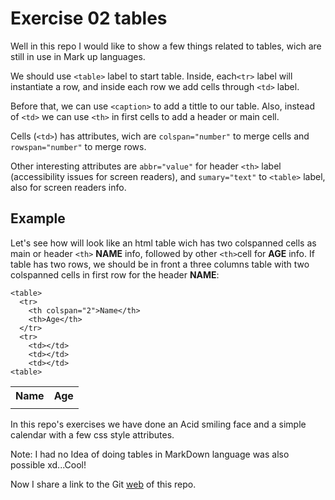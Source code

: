 # Exercise 02 tables

Well in this repo I would like to show a few things related to tables, wich are still in use in Mark up languages.

We should use `<table>` label to start table. Inside, each`<tr>` label will instantiate a row, and inside each row we add cells through `<td>` label.

Before that, we can use `<caption>` to add a tittle to our table. Also, instead of `<td>` we can use `<th>` in first cells to add a
header or main cell.

Cells (`<td>`) has attributes, wich are `colspan="number"` to merge cells and `rowspan="number"` to merge rows.

Other interesting attributes are `abbr="value"` for header `<th>` label (accessibility issues for screen readers), and `sumary="text"` to `<table>` label, also for screen readers info.

## Example

Let's see how will look like an html table wich has two colspanned cells as main or header `<th>` **NAME** info, followed by other `<th>`cell for **AGE** info. If table has two rows, we should be in front a three columns table with two colspanned cells in first row for the header **NAME**:

```
<table>
  <tr>
    <th colspan="2">Name</th>
    <th>Age</th>
  </tr>
  <tr>
    <td></td>
    <td></td>
    <td></td>
<table>
```
<p>
<table>
  <tr>
    <th colspan="2">Name</th>
    <th>Age</th>
  </tr>
  <tr>
    <td></td>
    <td></td>
    <td></td>
<table>
</p>

In this repo's exercises we have done an Acid smiling face and a simple calendar with a few css style attributes.

Note: I had no Idea of doing tables in MarkDown language was also possible xd...Cool!

Now I share a link to the Git [web](https://ehdinayan.github.io/E02-taules/) of this repo.
